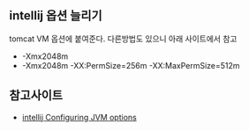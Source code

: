 ## intellij 옵션 늘리기
tomcat VM 옵션에 붙여준다. 다른방법도 있으니 아래 사이트에서 참고 
- -Xmx2048m 
- -Xmx2048m -XX:PermSize=256m -XX:MaxPermSize=512m

## 참고사이트
- [intellij Configuring JVM options ](https://www.jetbrains.com/help/idea/tuning-the-ide.html#configure-jvm-options)